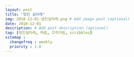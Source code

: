```yaml
---
layout: post
title: "엉킨 실타래"
img: 2018-12-01-엉킨실타래.png # Add image post (optional)
date: 2018-12-01
description: # Add post description (optional)
tag: [엉킨실타래, 마음, 끄적거림, scribbles]
sitemap :
  changefreq : weekly
  priority : 1.0
---
```


